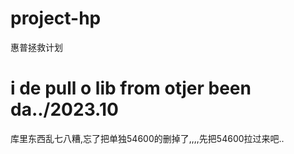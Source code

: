 # project-hp
惠普拯救计划
# i de pull o lib from otjer been da../2023.10
库里东西乱七八糟,忘了把单独54600的删掉了,,,,先把54600拉过来吧..